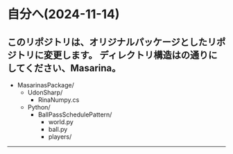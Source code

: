# 自分へ(2024-11-14)
このリポジトリは、オリジナルパッケージとしたリポジトリに変更します。
ディレクトリ構造はの通りにしてください、Masarina。
---
- MasarinasPackage/
    - UdonSharp/
        - RinaNumpy.cs
    - Python/
        - BallPassSchedulePattern/
            - world.py
            - ball.py
            - players/
---
